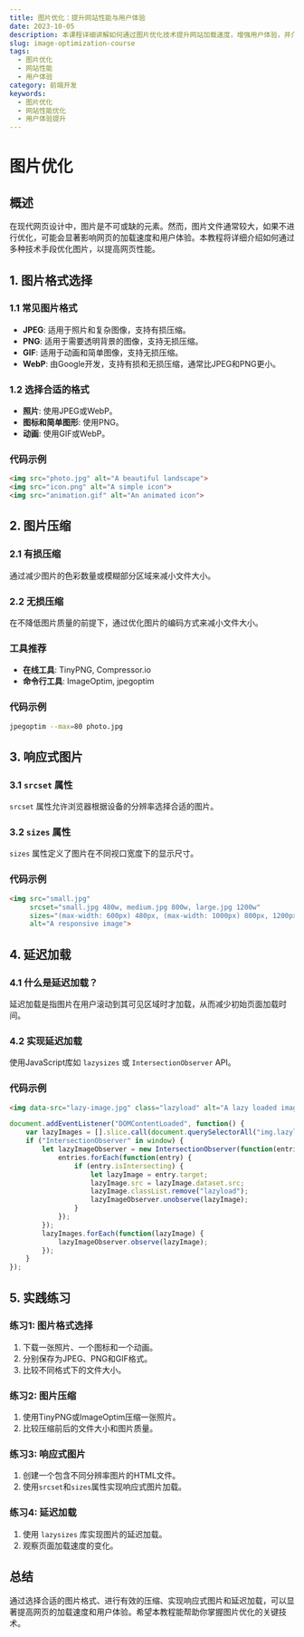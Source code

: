 ```yaml
---
title: 图片优化：提升网站性能与用户体验
date: 2023-10-05
description: 本课程详细讲解如何通过图片优化技术提升网站加载速度，增强用户体验，并介绍各种工具和技巧。
slug: image-optimization-course
tags:
  - 图片优化
  - 网站性能
  - 用户体验
category: 前端开发
keywords:
  - 图片优化
  - 网站性能优化
  - 用户体验提升
---
```


# 图片优化

## 概述

在现代网页设计中，图片是不可或缺的元素。然而，图片文件通常较大，如果不进行优化，可能会显著影响网页的加载速度和用户体验。本教程将详细介绍如何通过多种技术手段优化图片，以提高网页性能。

## 1. 图片格式选择

### 1.1 常见图片格式

- **JPEG**: 适用于照片和复杂图像，支持有损压缩。
- **PNG**: 适用于需要透明背景的图像，支持无损压缩。
- **GIF**: 适用于动画和简单图像，支持无损压缩。
- **WebP**: 由Google开发，支持有损和无损压缩，通常比JPEG和PNG更小。

### 1.2 选择合适的格式

- **照片**: 使用JPEG或WebP。
- **图标和简单图形**: 使用PNG。
- **动画**: 使用GIF或WebP。

### 代码示例

```html
<img src="photo.jpg" alt="A beautiful landscape">
<img src="icon.png" alt="A simple icon">
<img src="animation.gif" alt="An animated icon">
```

## 2. 图片压缩

### 2.1 有损压缩

通过减少图片的色彩数量或模糊部分区域来减小文件大小。

### 2.2 无损压缩

在不降低图片质量的前提下，通过优化图片的编码方式来减小文件大小。

### 工具推荐

- **在线工具**: TinyPNG, Compressor.io
- **命令行工具**: ImageOptim, jpegoptim

### 代码示例

```bash
jpegoptim --max=80 photo.jpg
```

## 3. 响应式图片

### 3.1 `srcset` 属性

`srcset` 属性允许浏览器根据设备的分辨率选择合适的图片。

### 3.2 `sizes` 属性

`sizes` 属性定义了图片在不同视口宽度下的显示尺寸。

### 代码示例

```html
<img src="small.jpg" 
     srcset="small.jpg 480w, medium.jpg 800w, large.jpg 1200w" 
     sizes="(max-width: 600px) 480px, (max-width: 1000px) 800px, 1200px" 
     alt="A responsive image">
```

## 4. 延迟加载

### 4.1 什么是延迟加载？

延迟加载是指图片在用户滚动到其可见区域时才加载，从而减少初始页面加载时间。

### 4.2 实现延迟加载

使用JavaScript库如 `lazysizes` 或 `IntersectionObserver` API。

### 代码示例

```html
<img data-src="lazy-image.jpg" class="lazyload" alt="A lazy loaded image">
```

```javascript
document.addEventListener("DOMContentLoaded", function() {
    var lazyImages = [].slice.call(document.querySelectorAll("img.lazyload"));
    if ("IntersectionObserver" in window) {
        let lazyImageObserver = new IntersectionObserver(function(entries, observer) {
            entries.forEach(function(entry) {
                if (entry.isIntersecting) {
                    let lazyImage = entry.target;
                    lazyImage.src = lazyImage.dataset.src;
                    lazyImage.classList.remove("lazyload");
                    lazyImageObserver.unobserve(lazyImage);
                }
            });
        });
        lazyImages.forEach(function(lazyImage) {
            lazyImageObserver.observe(lazyImage);
        });
    }
});
```

## 5. 实践练习

### 练习1: 图片格式选择

1. 下载一张照片、一个图标和一个动画。
2. 分别保存为JPEG、PNG和GIF格式。
3. 比较不同格式下的文件大小。

### 练习2: 图片压缩

1. 使用TinyPNG或ImageOptim压缩一张照片。
2. 比较压缩前后的文件大小和图片质量。

### 练习3: 响应式图片

1. 创建一个包含不同分辨率图片的HTML文件。
2. 使用`srcset`和`sizes`属性实现响应式图片加载。

### 练习4: 延迟加载

1. 使用 `lazysizes` 库实现图片的延迟加载。
2. 观察页面加载速度的变化。

## 总结

通过选择合适的图片格式、进行有效的压缩、实现响应式图片和延迟加载，可以显著提高网页的加载速度和用户体验。希望本教程能帮助你掌握图片优化的关键技术。